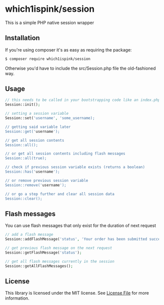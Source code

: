# which1ispink/session

This is a simple PHP native session wrapper

## Installation

If you're using composer it's as easy as requiring the package:

```bash
$ composer require which1ispink/session
```

Otherwise you'd have to include the src/Session.php file the old-fashioned way.

## Usage

```php
// this needs to be called in your bootstrapping code like an index.php file
Session::init();

// setting a session variable
Session::set('username', 'some_username);

// getting said variable later
Session::get('username');

// get all session contents
Session::all();

// or get all session contents including flash messages
Session::all(true);

// check if previous session variable exists (returns a boolean)
Session::has('username');

// or remove previous session variable
Session::remove('username');

// or go a step further and clear all session data
Session::clear();
```

## Flash messages
You can use flash messages that only exist for the duration of next request
```php
// add a flash message
Session::addFlashMessage('status', 'Your order has been submitted successfully!');

// get previous flash message on the next request
Session::getFlashMessage('status');

// get all flash messages currently in the session
Session::getAllFlashMessages();
```

## License

This library is licensed under the MIT license. See [License File](LICENSE.md) for more information.
